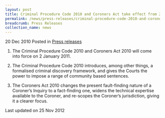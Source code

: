 ```yaml
---
layout: post
title: Criminal Procedure Code 2010 and Coroners Act take effect from 2 January 2011
permalink: /news/press-releases/criminal-procedure-code-2010-and-coroners-act-take-effect-from-2-january-2011
breadcrumb: Press Releases
collection_name: news
---
```



20 Dec 2010 Posted in [Press releases](/news/press-releases)

1. The Criminal Procedure Code 2010 and Coroners Act 2010 will come into force on 2 January 2011.

2. The Criminal Procedure Code 2010 introduces, among other things, a formalised criminal discovery framework, and gives the Courts the power to impose a range of community based sentences.

3. The Coroners Act 2010 changes the present fault-finding nature of a Coroner’s Inquiry to a fact-finding one, widens the technical expertise available to the Coroner, and re-scopes the Coroner’s jurisdiction, giving it a clearer focus. 

<p class="right-side-updated">Last updated on 25 Nov 2012</p>
